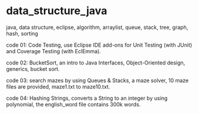 # data_structure_java
java, data structure, eclipse, algorithm, arraylist, queue, stack, tree, graph, hash, sorting

code 01:
Code Testing, use Eclipse IDE add-ons for Unit Testing (with JUnit) and Coverage Testing (with EclEmma).

code 02:
BucketSort, an intro to Java Interfaces, Object-Oriented design, generics, bucket sort.

code 03:
search mazes by using Queues & Stacks, a maze solver, 10 maze files are provided, maze1.txt to maze10.txt. 

code 04:
Hashing Strings, converts a String to an integer by using polynomial, the english_word file contains 300k words.




